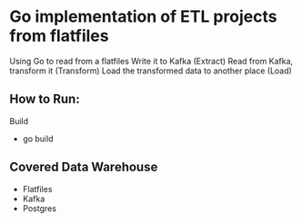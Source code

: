 # Go implementation of ETL projects from flatfiles
Using Go to read from a flatfiles
Write it to Kafka (Extract)
Read from Kafka, transform it (Transform)
Load the transformed data to another place (Load)

## How to Run:

Build

- go build

## Covered Data Warehouse

- Flatfiles
- Kafka
- Postgres
